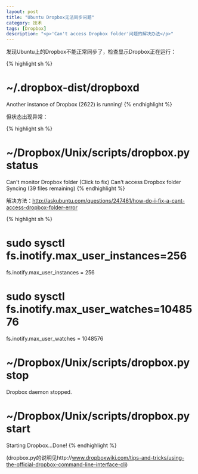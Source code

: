 ```yaml
---
layout: post
title: "Ubuntu Dropbox无法同步问题"
category: 技术
tags: [Dropbox]
description: "<p>'Can't access Dropbox folder'问题的解决办法</p>"
---
```


发现Ubuntu上的Dropbox不能正常同步了，检查显示Dropbox正在运行：

{% highlight sh %}
# ~/.dropbox-dist/dropboxd
Another instance of Dropbox (2622) is running!
{% endhighlight %}

但状态出现异常：

{% highlight sh %}
# ~/Dropbox/Unix/scripts/dropbox.py status
Can't monitor Dropbox folder (Click to fix)
Can't access Dropbox folder
Syncing (39 files remaining)
{% endhighlight %}

解决方法：http://askubuntu.com/questions/247461/how-do-i-fix-a-cant-access-dropbox-folder-error

{% highlight sh %}
# sudo sysctl fs.inotify.max_user_instances=256
fs.inotify.max_user_instances = 256
# sudo sysctl fs.inotify.max_user_watches=1048576
fs.inotify.max_user_watches = 1048576

# ~/Dropbox/Unix/scripts/dropbox.py stop
Dropbox daemon stopped.
# ~/Dropbox/Unix/scripts/dropbox.py start
Starting Dropbox...Done!
{% endhighlight %}

(dropbox.py的说明见http://www.dropboxwiki.com/tips-and-tricks/using-the-official-dropbox-command-line-interface-cli)
